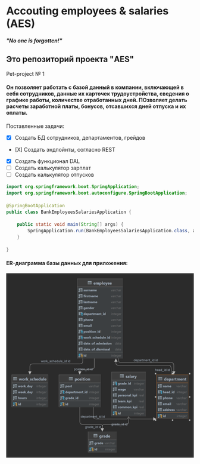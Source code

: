 # Accouting employees & salaries (AES)
#### *"No one is forgotten!"*


## Это репозиторий проекта "AES" 
Pet-project № 1
#### Он позволяет работать с  базой данный в компании, включающей в себя сотрудников, данные их карточек трудоустройства, сведения о графике работы, количестве отработанных дней. ПОзволяет делать расчеты заработной платы, бонусов, отсавшихся дней отпуска и их оплаты.

Поставленные задачи:
- [X] Создать БД сотрудников, департаментов, грейдов
- [Х] Создать эндпойнты, согласно REST
- [X] Создать функционал DAL
- [ ] Создать калькулятор зарплат
- [ ] Создать калькулятор отпусков

<!-- Приложение написано на Java при помощи Spring и сопустствующих библиотек. Пример кода: -->

```java
import org.springframework.boot.SpringApplication;
import org.springframework.boot.autoconfigure.SpringBootApplication;

@SpringBootApplication
public class BankEmployeesSalariesApplication {

    public static void main(String[] args) {
        SpringApplication.run(BankEmployeesSalariesApplication.class, args);
    }

}
```

#### ER-диаграмма базы данных для приложения:

![This is ER-diagramme](database_BAES_v1.png)

<!-- #### Примеры запросов к базе данных:

Получаем наименование жанров по названиям фильмов:
```
SELECT f.name,
	   g.name
FROM film AS f
JOIN genre AS g ON g.genre_id=f.genre_id 
```
Получаем названия фильмов с рейтингом:
```
SELECT f.name,
	   r.name
FROM film AS f
JOIN rate AS r ON r.rate_id=f.rate_id
```
Получаем количество лайков у фильмов:
```
SELECT f.name,
	   COUNT(l.user_id)
FROM film AS f
JOIN like AS l ON l.film_id=f.film_id
GROUP BY f.name
```
Получаем фильмы, которые нравятся Васе:
```
SELECT u.name,
	   f.name
FROM film AS f
JOIN like AS l ON l.film_id=f.film_id 
JOIN user AS u ON l.user_id=u.user_id
WHERE u.name = 'Vasya'
GROUP BY user_name
```
Получаем пользователей, которым нравится фильм Дюна:
```
SELECT u.name
FROM user AS u
JOIN like AS l ON l.user_id=f.user_id 
JOIN film AS f ON f.film_id=l.film_id
WHERE f.name = 'Dune'
```
Получаем друзей Васи:
```
SELECT f.name
FROM user AS u
JOIN friendly_status AS fs u.user_id=fs.user_id
JOIN friend AS f ON fs.user_id=f.friend_id
WHERE user_name='Vasya'
``` -->
